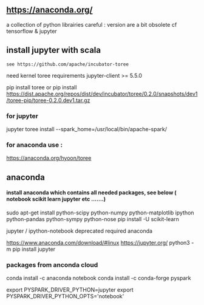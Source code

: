 ## https://anaconda.org/

a collection of python librairies
careful : version are a bit obsolete cf tensorflow & jupyter

## install jupyter with scala 

`see https://github.com/apache/incubator-toree`

need kernel toree 
requirements jupyter-client >= 5.5.0


pip install toree
or
pip install https://dist.apache.org/repos/dist/dev/incubator/toree/0.2.0/snapshots/dev1/toree-pip/toree-0.2.0.dev1.tar.gz
### for jupyter
jupyter toree install --spark_home=/usr/local/bin/apache-spark/
### for anaconda use :
https://anaconda.org/hyoon/toree



## anaconda 

#### install anaconda which contains all needed packages, see below ( notebook scikit learn jupyter etc .......)
sudo apt-get install python-scipy python-numpy python-matplotlib ipython  python-pandas python-sympy python-nose
pip install -U scikit-learn

 jupyter / ipython-notebook deprecated
 required  anaconda
 
 https://www.anaconda.com/download/#linux
 https://jupyter.org/
python3 -m pip install jupyter

### packages from anconda cloud

conda install -c anaconda notebook
conda install -c conda-forge pyspark 




export PYSPARK_DRIVER_PYTHON=jupyter
export PYSPARK_DRIVER_PYTHON_OPTS='notebook'
